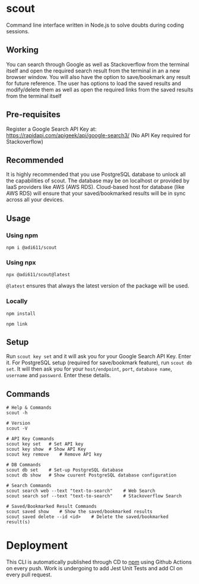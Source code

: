 # scout

Command line interface written in Node.js to solve doubts during coding sessions.

## Working

You can search through Google as well as Stackoverflow from the terminal itself and open the required search result from the terminal in an a new browser window. You will also have the option to save/bookmark any result for future reference.
The user has options to load the saved results and modify/delete them as well as open the required links from the saved results from the terminal itself

## Pre-requisites

Register a Google Search API Key at: https://rapidapi.com/apigeek/api/google-search3/
(No API Key required for Stackoverflow)

## Recommended

It is highly recommended that you use PostgreSQL database to unlock all the capabilities of scout. The database may be on localhost or provided by IaaS providers like AWS (AWS RDS). Cloud-based host for database (like AWS RDS) will ensure that your saved/bookmarked results will be in sync across all your devices.

## Usage

### Using npm

```
npm i @adi611/scout
```

### Using npx

```
npx @adi611/scout@latest
```

`@latest` ensures that always the latest version of the package will be used.

### Locally

```
npm install

npm link
```

## Setup

Run `scout key set` and it will ask you for your Google Search API Key. Enter it.
For PostgreSQL setup (required for save/bookmark feature), run `scout db set`. It will then ask you for your `host/endpoint`, `port`, `database name`, `username` and `password`. Enter these details.

## Commands

```
# Help & Commands
scout -h

# Version
scout -V

# API Key Commands
scout key set   # Set API key
scout key show  # Show API Key
scout key remove    # Remove API key

# DB Commands
scout db set    # Set-up PostgreSQL database
scout db show   # Show cuurent PostgreSQL database configuration

# Search Commands
scout search web --text "text-to-search"    # Web Search
scout search sof --text "text-to-search"    # Stackoverflow Search

# Saved/Bookmarked Result Commands
scout saved show    # Show the saved/bookmarked results
scout saved delete --id <id>    # Delete the saved/bookmarked result(s)

```

# Deployment

This CLI is automatically published through CD to [npm](https://www.npmjs.com/package/@adi611/scout) using Github Actions on every push. Work is undergoing to add Jest Unit Tests and add CI on every pull request.
